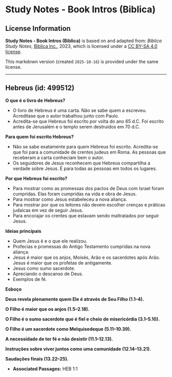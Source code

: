 # Study Notes - Book Intros (Biblica)

## License Information

**Study Notes - Book Intros (Biblica)** is based on and adapted from: _Biblica Study Notes_, [Biblica Inc.](https://www.biblica.com/), 2023, which is licensed under a [CC BY-SA 4.0 license](https://creativecommons.org/licenses/by-sa/4.0/legalcode.en).

This markdown version (created `2025-10-16`) is provided under the same license.



--------------------------------

## Hebreus (id: 499512)

**O que é o livro de** **Hebreus?**

* O livro de Hebreus é uma carta. Não se sabe quem a escreveu. Acreditase que o autor trabalhou junto com Paulo.
* Acredita\-se que Hebreus foi escrito por volta do ano 65 d.C. Foi escrito antes de Jerusalém e o templo serem destruídos em 70 d.C.

**Para quem foi escrito Hebreus?**

* Não se sabe exatamente para quem Hebreus foi escrito. Acredita\-se que foi para a comunidade de crentes judeus em Roma. As pessoas que receberam a carta conheciam bem o autor.
* Os seguidores de Jesus reconhecem que Hebreus compartilha a verdade sobre Jesus. É para todas as pessoas em todos os lugares.

**Por que Hebreus foi escrito?**

* Para mostrar como as promessas dos pactos de Deus com Israel foram cumpridas. Elas foram cumpridas na vida e obra de Jesus.
* Para mostrar como Jesus estabeleceu a nova aliança.
* Para mostrar por que os leitores não devem escolher crenças e práticas judaicas em vez de seguir Jesus.
* Para encorajar os crentes que estavam sendo maltratados por seguir Jesus.

**Ideias principais**

* Quem Jesus é e o que ele realizou.
* Profecias e promessas do Antigo Testamento cumpridas na nova aliança.
* Jesus é maior que os anjos, Moisés, Arão e os sacerdotes após Arão. Jesus é maior que os profetas de antigamente.
* Jesus como sumo sacerdote.
* Apreciando o descanso de Deus.
* Exemplos de fé.

**Esboço**

**Deus revela plenamente quem Ele é através de Seu Filho (1\.1–4\).**

**O Filho é maior que os anjos (1\.5–2\.18\).**

**O Filho é o sumo sacerdote que é fiel e cheio de misericórdia (3\.1–5\.10\).**

**O Filho é um sacerdote como Melquisedeque (5\.11–10\.39\).**

**A necessidade de ter fé e não desistir (11\.1–12\.13\).**

**Instruções sobre viver juntos como uma comunidade (12\.14–13\.21\).**

**Saudações finais (13\.22–25\).**

* **Associated Passages:** HEB 1:1

